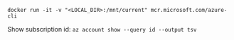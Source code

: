 `docker run -it -v "<LOCAL_DIR>:/mnt/current" mcr.microsoft.com/azure-cli`

Show subscription id:
`az account show --query id --output tsv`